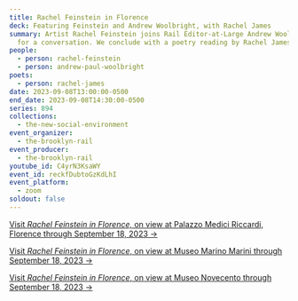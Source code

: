 ```yaml
---
title: Rachel Feinstein in Florence
deck: Featuring Feinstein and Andrew Woolbright, with Rachel James
summary: Artist Rachel Feinstein joins Rail Editor-at-Large Andrew Woolbright
  for a conversation. We conclude with a poetry reading by Rachel James.
people:
  - person: rachel-feinstein
  - person: andrew-paul-woolbright
poets:
  - person: rachel-james
date: 2023-09-08T13:00:00-0500
end_date: 2023-09-08T14:30:00-0500
series: 894
collections:
  - the-new-social-environment
event_organizer:
  - the-brooklyn-rail
event_producer:
  - the-brooklyn-rail
youtube_id: C4yrN3KsaWY
event_id: reckfDubtoGzKdLhI
event_platform:
  - zoom
soldout: false
---
```

[V﻿isit *Rachel Feinstein in Florence,* on view at Palazzo Medici Riccardi, Florence through September 18, 2023 →](https://www.palazzomediciriccardi.it/mostra/rachel-feinstein-in-florence/)

[V﻿isit *Rachel Feinstein in Florence*, on view at Museo Marino Marini through September 18, 2023 →](https://museomarinomarini.it/mostra/rachel-feinstein-in-florence/)

[V﻿isit *Rachel Feinstein in Florence*, on view at Museo Novecento through September 18, 2023 →](https://www.museonovecento.it/mostre/rachel-feinstein-in-florence/)
